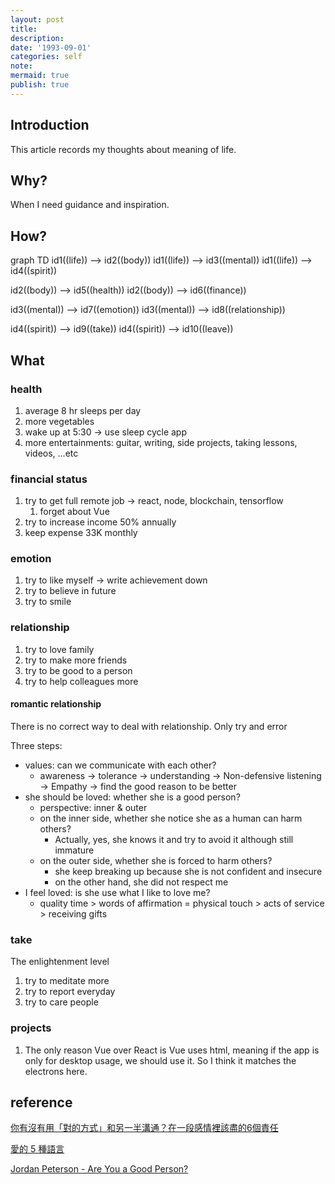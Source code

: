 ```yaml
---
layout: post
title:
description:
date: '1993-09-01'
categories: self
note:
mermaid: true
publish: true
---
```


## Introduction

This article records my thoughts about meaning of life.

## Why?

When I need guidance and inspiration.

## How?

<div class="mermaid">
graph TD
  id1((life)) --> id2((body))
  id1((life)) --> id3((mental))
  id1((life)) --> id4((spirit))

  id2((body)) --> id5((health))
  id2((body)) --> id6((finance))

  id3((mental)) --> id7((emotion))
  id3((mental)) --> id8((relationship))

  id4((spirit)) --> id9((take))
  id4((spirit)) --> id10((leave))
</div>

## What

### health

1. average 8 hr sleeps per day
2. more vegetables
3. wake up at 5:30 -> use sleep cycle app
4. more entertainments: guitar, writing, side projects, taking lessons, videos, ...etc

### financial status

1. try to get full remote job -> react, node, blockchain, tensorflow
   1. forget about Vue
2. try to increase income 50% annually
3. keep expense 33K monthly

### emotion

1. try to like myself -> write achievement down
2. try to believe in future
3. try to smile

### relationship

1. try to love family
2. try to make more friends
3. try to be good to a person
4. try to help colleagues more

#### romantic relationship

There is no correct way to deal with relationship. Only try and error

Three steps:

* values: can we communicate with each other?
  * awareness -> tolerance -> understanding -> Non-defensive listening -> Empathy -> find the good reason to be better
* she should be loved: whether she is a good person?
  * perspective: inner & outer
  * on the inner side, whether she notice she as a human can harm others?
    * Actually, yes, she knows it and try to avoid it although still immature
  * on the outer side, whether she is forced to harm others?
    * she keep breaking up because she is not confident and insecure
    * on the other hand, she did not respect me
* I feel loved: is she use what I like to love me?
  * quality time > words of affirmation = physical touch > acts of service > receiving gifts

### take

The enlightenment level

1. try to meditate more
2. try to report everyday
3. try to care people

### projects

1. The only reason Vue over React is Vue uses html, meaning if the app is only for desktop usage, we should use it. So I think it matches the electrons here.

## reference

[你有沒有用「對的方式」和另一半溝通？在一段感情裡該盡的6個責任](https://www.cheers.com.tw/article/article.action?id=5086689)

[愛的 5 種語言](https://5lovelanguages.com/learn)

[Jordan Peterson - Are You a Good Person?](https://www.youtube.com/watch?v=Uj1iQiJo3Cg)
